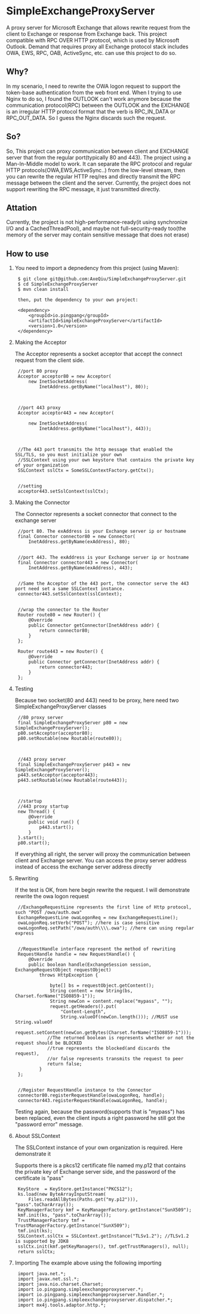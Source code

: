 # SimpleExchangeProxyServer
A proxy server for Microsoft Exchange that allows rewrite request from the client to Exchange or response from Exchange back. 
This project compatible with RPC OVER HTTP protocol, which is used by Microsoft Outlook. Demand that requires proxy all 
Exchange protocol stack includes OWA, EWS, RPC, OAB, ActiveSync, etc.  can use this project to do so.

## Why?
In my scenario, I need to rewrite the OWA logon request to support the token-base authentication from the web front end. When I trying
to use Nginx to do so, I found the OUTLOOK can't work anymore because the communication protocol(RPC) between the OUTLOOK and the EXCHANGE is
an irregular HTTP protocol format that the verb is RPC_IN_DATA or RPC_OUT_DATA. So I guess the Nginx discards such the request.

## So?
So, This project can proxy communication between client and EXCHANGE server that from the regular port(typically 80 and 443). The project
using a Man-In-Middle model to work. It can separate the RPC protocol and regular HTTP protocols(OWA,EWS,ActiveSync..) from the low-level stream, then
you can rewrite the regular HTTP req/res and directly transmit the RPC message between the client and the server. Currently, the project does
not support rewriting the RPC message, it just transmitted directly.

## Attation
Currently, the project is not high-performance-ready(it using synchronize I/O and a CachedThreadPool), and maybe not full-security-ready too(the memory
of the server may contain sensitive message that does not erase)

## How to use


1. You need to import a depnedency from this project (using Maven):
        
        $ git clone git@github.com:AxeQiu/SimpleExchangeProxyServer.git
        $ cd SimpleExchangeProxyServer
        $ mvn clean install

        then, put the dependency to your own project:

        <dependency>
            <groupId>io.pingpang</groupId>
            <artifactId>SimpleExchangeProxyServer</artifactId>
            <version>1.0</version>
        </dependency>

2. Making the Acceptor

    The Acceptor represents a socket acceptor that accept the connect request from the client side.

        //port 80 proxy
        Acceptor acceptor80 = new Acceptor(
            new InetSocketAddress(
                InetAddress.getByName("localhost"), 80));
        


        //port 443 proxy
        Acceptor acceptor443 = new Acceptor(
        
            new InetSocketAddress(
                InetAddress.getByName("localhost"), 443));



        //The 443 port transmits the http message that enabled the SSL/TLS, so you must initialize your own
        //SSLContext using your own keystore that contains the private key of your organization
        SSLContext sslCtx = SomeSSLContextFactory.getCtx();

        
        //setting
        acceptor443.setSslContext(sslCtx);


3. Making the Connector

    The Connector represents a socket connector that connect to the exchange server



        //port 80. The exAddress is your Exchange server ip or hostname
        final Connector connector80 = new Connector(
            InetAddress.getByName(exAddress), 80);


        //port 443. The exAddress is your Exchange server ip or hostname
        final Connector connector443 = new Connector(
            InetAddress.getByName(exAddress), 443);


        //Same the Acceptor of the 443 port, the connector serve the 443 port need set a same SSLContext instance.
        connector443.setSslContext(sslContext);


        //wrap the connector to the Router
        Router route80 = new Router() { 
            @Override
            public Connector getConnector(InetAddress addr) {
                return connector80;
            }
        };
        
        Router route443 = new Router() {
            @Override
            public Connector getConnector(InetAddress addr) {
                return connector443;
            }
        };

4. Testing

    Because two socket(80 and 443) need to be proxy, here need two SimpleExchangeProxyServer classes



        //80 proxy server
        final SimpleExchangeProxyServer p80 = new SimpleExchangeProxyServer();
        p80.setAcceptor(acceptor80);
        p80.setRoutable(new Routable(route80));



        //443 proxy server
        final SimpleExchangeProxyServer p443 = new SimpleExchangeProxyServer();
        p443.setAcceptor(acceptor443);
        p443.setRoutable(new Routable(route443));



        //startup
        //443 proxy startup
        new Thread() {
            @Override
            public void run() {
                p443.start();
            }
        }.start();
        p80.start();


    If everything all right, the server will proxy the communication between client and Exchange server.
    You can access the proxy server address instead of access the exchange server address directly



5. Rewriting
    

    If the test is OK, from here begin rewrite the request. I will demonstrate rewrite the owa logon request



        //ExchangeRequestLine represents the first line of Http protocol, such "POST /owa/auth.owa"
        ExchangeRequestLine owaLogonReq = new ExchangeRequestLine();
        owaLogonReq.setVerb("POST"); //here is case sensitive
        owaLogonReq.setPath("/owa/auth\\\\.owa"); //here can using regular express


        //RequestHandle interface represent the method of rewriting
        RequestHandle handle = new RequestHandle() {
            @Override
            public boolean handle(ExchangeSession session, ExchangeRequestObject requestObject)
                throws HttpException {
                    
                    byte[] bs = requestObject.getContent();
                    String content = new String(bs, Charset.forName("ISO8859-1"));
                    String newCon = content.replace("mypass", "");
                    request.getHeaders().put(
                        "Content-Length",
                        String.valueOf(newCon.length())); //MUST use String.valueOf
                    request.setContent(newCon.getBytes(Charset.forName("ISO8859-1")));
                   //The returned boolean is represents whether or not the request should be BLOCKED 
                   //true represents the blocked(and discards the request),
                   //or false represents transmits the request to peer
                   return false;
                }
        };


        //Register RequestHandle instance to the Connector
        connector80.registerRequestHandle(owaLogonReq, handle);
        connector443.registerRequestHandle(owaLogonReq, handle);

    Testing again, because the password(supports that is "mypass") has been replaced, even the client inputs a right password he still got the "password
    error" message.


6. About SSLContext

    The SSLContext instance of your own organization is required. Here demonstrate it

    Supports there is a pkcs12 certificate file named my.p12 that contains the private key of Exchange server side,
    and the password of the certificate is "pass"

    
        KeyStore  = KeyStore.getInstance("PKCS12");
        ks.load(new ByteArrayInputStream(
            Files.readAllBytes(Paths.get("my.p12"))), "pass".toCharArray());
        KeyManagerFactory kmf = KeyManagerFactory.getInstance("SunX509");
        kmf.init(ks, "pass".toCharArray());
        TrustManagerFactory tmf = TrustManagerFactory.getInstance("SunX509");
        tmf.init(ks);
        SSLContext.sslCtx = SSLContext.getInstance("TLSv1.2"); //TLSv1.2 is supported by JDK8
        sslCtx.init(kmf.getKeyManagers(), tmf.getTrustManagers(), null);
        return sslCtx;


7. Importing
        The example above using the following importing

        import java.net.*;
        import javax.net.ssl.*;
        import java.nio.charset.Charset;
        import io.pingpang.simpleexchangeproxyserver.*;
        import io.pingpang.simpleexchangeproxyserver.handler.*;
        import io.pingpang.simpleexchangeproxyserver.dispatcher.*;
        import mx4j.tools.adaptor.http.*;

